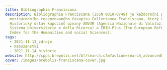 ```yaml
---
title: Bibliographia Franciscana
description: Bibliographia Franciscana (ISSN 0010-0749) je každoroční přílohou
  mezinárodního recenzovaného časopisu Collectanea Franciscana, který vydává
  Historický ústav kapucínů uznaný ANVUR (Agenzia Nazionale di Valutazione del
  Sistema Universitario e della Ricerca) a ERIH-Plus (The European Reference
  Index for the Humanities and social Sciences).
tags:
  - 2021-11-13_zdroje
  - nabozenstvi
  - 2021-11-14_historie
website: http://cpps.brepolis.net/bf/search.cfm?action=search_advanced&
cover: /images/brebolis-franciscana-cover.jpg
---
```


